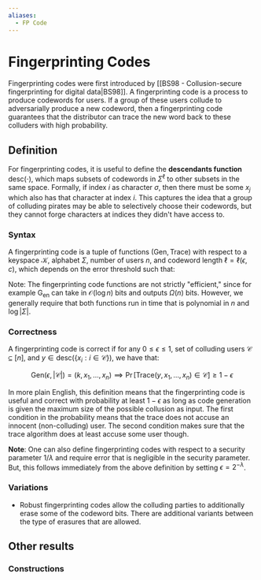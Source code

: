 ```yaml
---
aliases:
  - FP Code
---
```

# Fingerprinting Codes
Fingerprinting codes were first introduced by [[BS98 - Collusion-secure fingerprinting for digital data|BS98]]. A fingerprinting code is a process to produce codewords for users. If a group of these users collude to adversarially produce a new codeword, then a fingerprinting code guarantees that the distributor can trace the new word back to these colluders with high probability.
## Definition
For fingerprinting codes, it is useful to define the **descendants function** $\mathsf{desc}(\cdot)$, which maps subsets of codewords in $\Sigma^\ell$ to other subsets in the same space. Formally, if index $i$ as character $\sigma$, then there must be some $x_j$ which also has that character at index $i$. This captures the idea that a group of colluding pirates may be able to selectively choose their codewords, but they cannot forge characters at indices they didn't have access to.

### Syntax
A fingerprinting code is a tuple of functions $(\mathsf{Gen}, \mathsf{Trace})$ with respect to a keyspace $\mathcal{K}$, alphabet $\Sigma$, number of users $n$, and codeword length $\ell = \ell(\epsilon, c)$, which depends on the error threshold such that:

Note: The fingerprinting code functions are not strictly "efficient," since for example $\mathsf{G}_\mathsf{en}$ can take in $\mathcal{O}(\log n)$ bits and outputs $\Omega(n)$ bits. However, we generally require that both functions run in time that is polynomial in $n$ and $\log |\Sigma|$.

### Correctness
A fingerprinting code is correct if for any $0 \leq \epsilon \leq 1$, set of colluding users $\mathcal{C} \subseteq [n]$, and $y \in \mathsf{desc}(\{x_i: i \in \mathcal{C}\})$, we have that:

$$\mathsf{Gen}(\epsilon, |\mathcal{C}|) = (k, x_1, \ldots, x_n) \implies \Pr[\mathsf{Trace}(y, x_1, \ldots, x_n) \in \mathcal{C}] \geq 1 - \epsilon$$

In more plain English, this definition means that the fingerprinting code is useful and correct with probability at least $1 - \epsilon$ as long as code generation is given the maximum size of the possible collusion as input. The first condition in the probability means that the trace does not accuse an innocent (non-colluding) user. The second condition makes sure that the trace algorithm does at least accuse some user though.

**Note**: One can also define fingerprinting codes with respect to a security parameter $1/\lambda$ and require error that is negligible in the security parameter. But, this follows immediately from the above definition by setting $\epsilon = 2^{-\lambda}$.
### Variations
- Robust fingerprinting codes allow the colluding parties to additionally erase some of the codeword bits. There are additional variants between the type of erasures that are allowed.

## Other results


### Constructions
